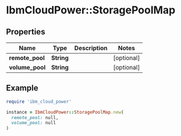 # IbmCloudPower::StoragePoolMap

## Properties

| Name | Type | Description | Notes |
| ---- | ---- | ----------- | ----- |
| **remote_pool** | **String** |  | [optional] |
| **volume_pool** | **String** |  | [optional] |

## Example

```ruby
require 'ibm_cloud_power'

instance = IbmCloudPower::StoragePoolMap.new(
  remote_pool: null,
  volume_pool: null
)
```

